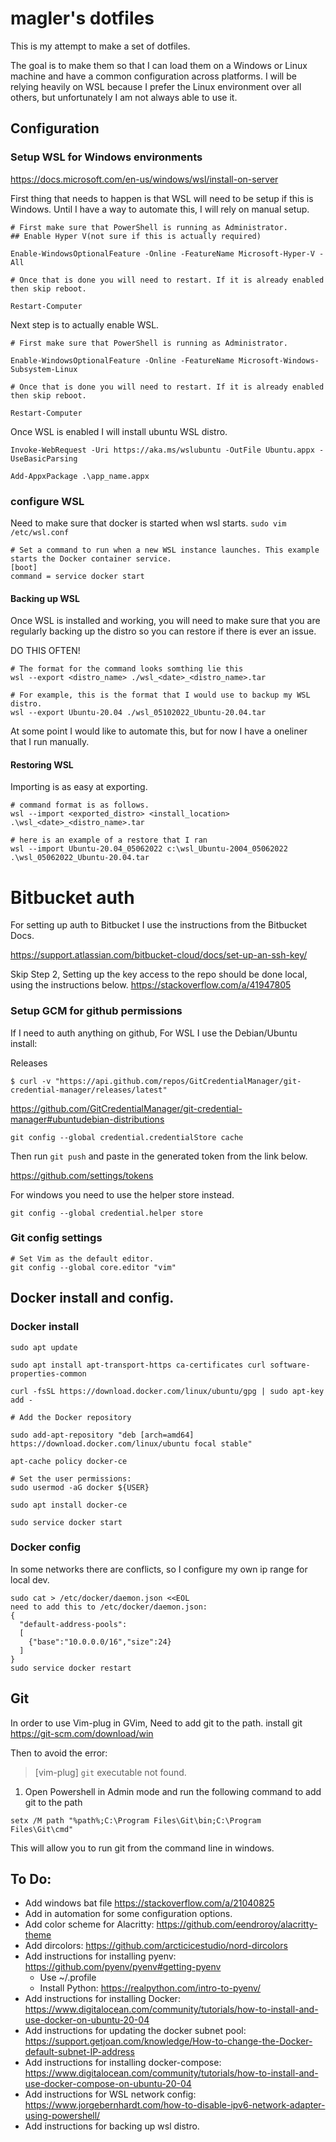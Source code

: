# magler's dotfiles
This is my attempt to make a set of dotfiles.

The goal is to make them so that I can load them on a Windows or Linux machine and have a common configuration across platforms. I will be relying heavily on WSL because I prefer the Linux environment over all others, but unfortunately I am not always able to use it.

## Configuration
### Setup WSL for Windows environments

https://docs.microsoft.com/en-us/windows/wsl/install-on-server

First thing that needs to happen is that WSL will need to be setup if this is Windows. Until I have a way to automate this, I will rely on manual setup.

```
# First make sure that PowerShell is running as Administrator.
## Enable Hyper V(not sure if this is actually required)

Enable-WindowsOptionalFeature -Online -FeatureName Microsoft-Hyper-V -All

# Once that is done you will need to restart. If it is already enabled then skip reboot.

Restart-Computer
```
Next step is to actually enable WSL.

```
# First make sure that PowerShell is running as Administrator.

Enable-WindowsOptionalFeature -Online -FeatureName Microsoft-Windows-Subsystem-Linux

# Once that is done you will need to restart. If it is already enabled then skip reboot.

Restart-Computer
```

Once WSL is enabled I will install ubuntu WSL distro.
```
Invoke-WebRequest -Uri https://aka.ms/wslubuntu -OutFile Ubuntu.appx -UseBasicParsing

Add-AppxPackage .\app_name.appx
 ```

### configure WSL
Need to make sure that docker is started when wsl starts.
`sudo vim /etc/wsl.conf`

```
# Set a command to run when a new WSL instance launches. This example starts the Docker container service.
[boot]
command = service docker start
```

#### Backing up WSL
Once WSL is installed and working, you will need to make sure that you are regularly backing up the distro so you can restore if there is ever an issue.

DO THIS OFTEN!

```
# The format for the command looks somthing lie this
wsl --export <distro_name> ./wsl_<date>_<distro_name>.tar

# For example, this is the format that I would use to backup my WSL distro.
wsl --export Ubuntu-20.04 ./wsl_05102022_Ubuntu-20.04.tar
```
At some point I would like to automate this, but for now I have a oneliner that I run manually.

#### Restoring WSL
Importing is as easy at exporting.

```
# command format is as follows.
wsl --import <exported_distro> <install_location> .\wsl_<date>_<distro_name>.tar

# here is an example of a restore that I ran
wsl --import Ubuntu-20.04_05062022 c:\wsl_Ubuntu-2004_05062022 .\wsl_05062022_Ubuntu-20.04.tar
```

# Bitbucket auth

For setting up auth to Bitbucket I use the instructions from the Bitbucket Docs.

https://support.atlassian.com/bitbucket-cloud/docs/set-up-an-ssh-key/

Skip Step 2, Setting up the key access to the repo should be done local, using the instructions below.
https://stackoverflow.com/a/41947805

### Setup GCM for github permissions

If I need to auth anything on github, For WSL I use the Debian/Ubuntu install:

Releases
```
$ curl -v "https://api.github.com/repos/GitCredentialManager/git-credential-manager/releases/latest"
```

https://github.com/GitCredentialManager/git-credential-manager#ubuntudebian-distributions

```
git config --global credential.credentialStore cache
```
Then run `git push` and paste in the generated token from the link below.

https://github.com/settings/tokens

For windows you need to use the helper store instead.

```
git config --global credential.helper store
```

### Git config settings

```
# Set Vim as the default editor.
git config --global core.editor "vim"
```


## Docker install and config.
### Docker install

```
sudo apt update

sudo apt install apt-transport-https ca-certificates curl software-properties-common

curl -fsSL https://download.docker.com/linux/ubuntu/gpg | sudo apt-key add -

# Add the Docker repository

sudo add-apt-repository "deb [arch=amd64] https://download.docker.com/linux/ubuntu focal stable"

apt-cache policy docker-ce

# Set the user permissions:
sudo usermod -aG docker ${USER}

sudo apt install docker-ce

sudo service docker start
```


### Docker config
In some networks there are conflicts, so I configure my own ip range for local dev.

```
sudo cat > /etc/docker/daemon.json <<EOL
need to add this to /etc/docker/daemon.json:
{
  "default-address-pools":
  [
    {"base":"10.0.0.0/16","size":24}
  ]
}
sudo service docker restart
```

## Git 
In order to use Vim-plug in GVim, Need to add git to the path.
install git https://git-scm.com/download/win

Then to avoid the error:
> [vim-plug] `git` executable not found.
1. Open Powershell in Admin mode and run the following command to add git to the path
```
setx /M path "%path%;C:\Program Files\Git\bin;C:\Program Files\Git\cmd"
```
This will allow you to run git from the command line in windows.


## To Do:
* Add windows bat file https://stackoverflow.com/a/21040825
* Add in automation for some configuration options.
* Add color scheme for Alacritty: https://github.com/eendroroy/alacritty-theme
* Add dircolors: https://github.com/arcticicestudio/nord-dircolors
* Add instructions for installing pyenv: https://github.com/pyenv/pyenv#getting-pyenv
  * Use ~/.profile
  * Install Python: https://realpython.com/intro-to-pyenv/
* Add instructions for installing Docker: https://www.digitalocean.com/community/tutorials/how-to-install-and-use-docker-on-ubuntu-20-04
* Add instructions for updating the docker subnet pool: https://support.getjoan.com/knowledge/How-to-change-the-Docker-default-subnet-IP-address
* Add instructions for installing docker-compose: https://www.digitalocean.com/community/tutorials/how-to-install-and-use-docker-compose-on-ubuntu-20-04
* Add instructions for WSL network config: https://www.jorgebernhardt.com/how-to-disable-ipv6-network-adapter-using-powershell/
* Add instructions for backing up wsl distro.
